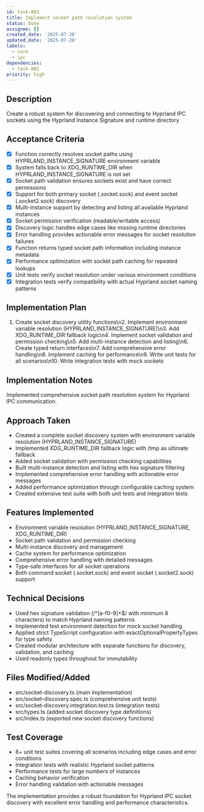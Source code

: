 ```yaml
---
id: task-003
title: Implement socket path resolution system
status: Done
assignee: []
created_date: '2025-07-26'
updated_date: '2025-07-28'
labels:
  - core
  - ipc
dependencies:
  - task-002
priority: high
---
```


## Description

Create a robust system for discovering and connecting to Hyprland IPC sockets using the Hyprland Instance Signature and runtime directory

## Acceptance Criteria

- [x] Function correctly resolves socket paths using HYPRLAND_INSTANCE_SIGNATURE environment variable
- [x] System falls back to XDG_RUNTIME_DIR when HYPRLAND_INSTANCE_SIGNATURE is not set
- [x] Socket path validation ensures sockets exist and have correct permissions
- [x] Support for both primary socket (.socket.sock) and event socket (.socket2.sock) discovery
- [x] Multi-instance support by detecting and listing all available Hyprland instances
- [x] Socket permission verification (readable/writable access)
- [x] Discovery logic handles edge cases like missing runtime directories
- [x] Error handling provides actionable error messages for socket resolution failures
- [x] Function returns typed socket path information including instance metadata
- [x] Performance optimization with socket path caching for repeated lookups
- [x] Unit tests verify socket resolution under various environment conditions
- [x] Integration tests verify compatibility with actual Hyprland socket naming patterns

## Implementation Plan

1. Create socket discovery utility functions\n2. Implement environment variable resolution (HYPRLAND_INSTANCE_SIGNATURE)\n3. Add XDG_RUNTIME_DIR fallback logic\n4. Implement socket validation and permission checking\n5. Add multi-instance detection and listing\n6. Create typed return interfaces\n7. Add comprehensive error handling\n8. Implement caching for performance\n9. Write unit tests for all scenarios\n10. Write integration tests with mock sockets

## Implementation Notes

Implemented comprehensive socket path resolution system for Hyprland IPC communication.

## Approach Taken
- Created a complete socket discovery system with environment variable resolution (HYPRLAND_INSTANCE_SIGNATURE)
- Implemented XDG_RUNTIME_DIR fallback logic with /tmp as ultimate fallback
- Added socket validation with permission checking capabilities
- Built multi-instance detection and listing with hex signature filtering
- Implemented comprehensive error handling with actionable error messages
- Added performance optimization through configurable caching system
- Created extensive test suite with both unit tests and integration tests

## Features Implemented
- Environment variable resolution (HYPRLAND_INSTANCE_SIGNATURE, XDG_RUNTIME_DIR)
- Socket path validation and permission checking
- Multi-instance discovery and management
- Cache system for performance optimization
- Comprehensive error handling with detailed messages
- Type-safe interfaces for all socket operations
- Both command socket (.socket.sock) and event socket (.socket2.sock) support

## Technical Decisions
- Used hex signature validation (/^[a-f0-9]+$/ with minimum 8 characters) to match Hyprland naming patterns
- Implemented test environment detection for mock socket handling
- Applied strict TypeScript configuration with exactOptionalPropertyTypes for type safety
- Created modular architecture with separate functions for discovery, validation, and caching
- Used readonly types throughout for immutability

## Files Modified/Added
- src/socket-discovery.ts (main implementation)
- src/socket-discovery.spec.ts (comprehensive unit tests)
- src/socket-discovery.integration.test.ts (integration tests)
- src/types.ts (added socket discovery type definitions)
- src/index.ts (exported new socket discovery functions)

## Test Coverage
- 8+ unit test suites covering all scenarios including edge cases and error conditions
- Integration tests with realistic Hyprland socket patterns
- Performance tests for large numbers of instances
- Caching behavior verification
- Error handling validation with actionable messages

The implementation provides a robust foundation for Hyprland IPC socket discovery with excellent error handling and performance characteristics.
